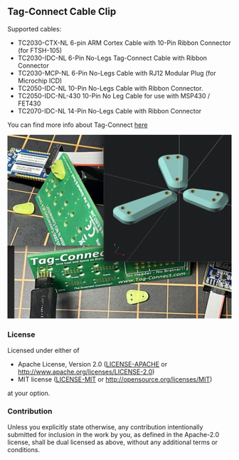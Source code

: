 ## Tag-Connect Cable Clip

Supported cables:
 - TC2030-CTX-NL 6-pin ARM Cortex Cable with 10-Pin Ribbon Connector (for FTSH-105)
 - TC2030-IDC-NL 6-Pin No-Legs Tag-Connect Cable with Ribbon Connector
 - TC2030-MCP-NL 6-Pin No-Legs Cable with RJ12 Modular Plug (for Microchip ICD)
 - TC2050-IDC-NL 10-Pin No-Legs Cable with Ribbon Connector.
 - TC2050-IDC-NL-430 10-Pin No Leg Cable for use with MSP430 / FET430
 - TC2070-IDC-NL 14-Pin No-Legs Cable with Ribbon Connector

You can find more info about Tag-Connect [here](https://www.tag-connect.com/technic)

<img width="640" src="tag-connect-clip.png" >

### License

Licensed under either of

- Apache License, Version 2.0 ([LICENSE-APACHE](LICENSE-APACHE) or
  http://www.apache.org/licenses/LICENSE-2.0)
- MIT license ([LICENSE-MIT](LICENSE-MIT) or http://opensource.org/licenses/MIT)

at your option.

### Contribution

Unless you explicitly state otherwise, any contribution intentionally submitted
for inclusion in the work by you, as defined in the Apache-2.0 license, shall be
dual licensed as above, without any additional terms or conditions.

